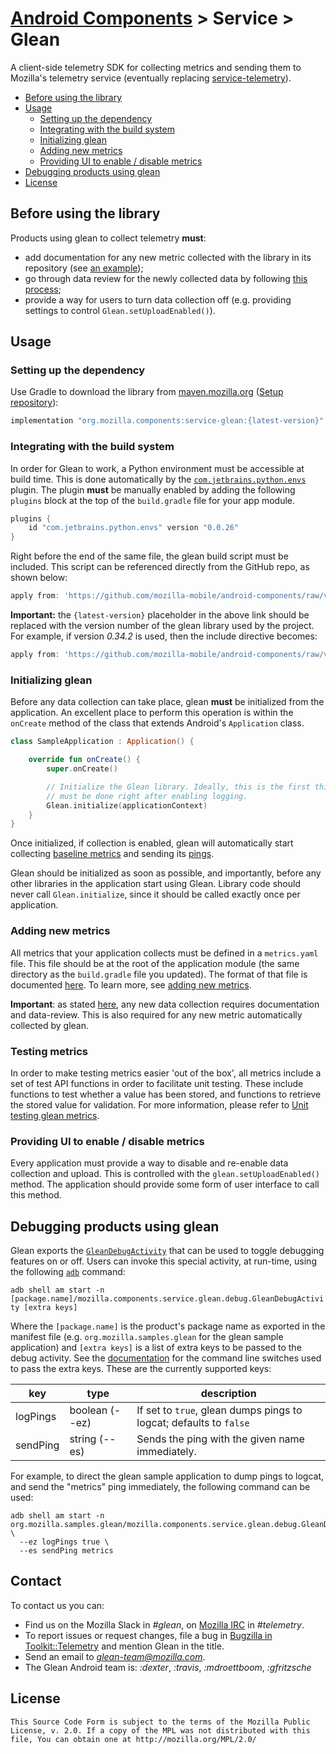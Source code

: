 # [Android Components](../../../README.md) > Service > Glean

A client-side telemetry SDK for collecting metrics and sending them to Mozilla's telemetry service
(eventually replacing [service-telemetry](../telemetry/README.md)).

- [Before using the library](#before-using-the-library)
- [Usage](#usage)
    - [Setting up the dependency](#setting-up-the-dependency)
    - [Integrating with the build system](#integrating-with-the-build-system)
    - [Initializing glean](#initializing-glean)
    - [Adding new metrics](#adding-new-metrics)
    - [Providing UI to enable / disable metrics](#providing-ui-to-enable--disable-metrics)
- [Debugging products using glean](#debugging-products-using-glean)
- [License](#license)

## Before using the library
Products using glean to collect telemetry **must**:

- add documentation for any new metric collected with the library in its repository (see [an example](https://github.com/mozilla-mobile/android-components/blob/df429df1a193516f796f2330863af384cce820bc/components/service/glean/docs/pings/pings.md));
- go through data review for the newly collected data by following [this process](https://wiki.mozilla.org/Firefox/Data_Collection);
- provide a way for users to turn data collection off (e.g. providing settings to control
  `Glean.setUploadEnabled()`).

## Usage

### Setting up the dependency

Use Gradle to download the library from [maven.mozilla.org](https://maven.mozilla.org/) 
([Setup repository](../../../README.md#maven-repository)):

```Groovy
implementation "org.mozilla.components:service-glean:{latest-version}"
```

### Integrating with the build system

In order for Glean to work, a Python environment must be accessible at build time. This is done
automatically by the [`com.jetbrains.python.envs`](https://github.com/JetBrains/gradle-python-envs/)
plugin. The plugin **must** be manually enabled by adding the following `plugins` block at the top
of the `build.gradle` file for your app module.

```Groovy
plugins {
    id "com.jetbrains.python.envs" version "0.0.26"
}
```

Right before the end of the same file, the glean build script must be included. This script can be
referenced directly from the GitHub repo, as shown below:

```Groovy
apply from: 'https://github.com/mozilla-mobile/android-components/raw/v{latest-version}/components/service/glean/scripts/sdk_generator.gradle'
```

**Important:** the `{latest-version}` placeholder in the above link should be replaced with the version
number of the glean library used by the project. For example, if version *0.34.2* is used, then the
include directive becomes:

```Groovy
apply from: 'https://github.com/mozilla-mobile/android-components/raw/v0.34.2/components/service/glean/scripts/sdk_generator.gradle'
```

### Initializing glean

Before any data collection can take place, glean **must** be initialized from the application. An
excellent place to perform this operation is within the `onCreate` method of the class that extends
Android's `Application` class.

```Kotlin
class SampleApplication : Application() {

    override fun onCreate() {
        super.onCreate()

        // Initialize the Glean library. Ideally, this is the first thing that
        // must be done right after enabling logging.
        Glean.initialize(applicationContext)
    }
}
```

Once initialized, if collection is enabled, glean will automatically start collecting [baseline metrics](metrics.yaml)
and sending its [pings](docs/pings/pings.md).

Glean should be initialized as soon as possible, and importantly, before any
other libraries in the application start using Glean. Library code should never
call `Glean.initialize`, since it should be called exactly once per application.

### Adding new metrics

All metrics that your application collects must be defined in a `metrics.yaml`
file. This file should be at the root of the application module (the same
directory as the `build.gradle` file you updated). The format of that file is
documented [here](https://mozilla.github.io/glean_parser/metrics-yaml.html).
To learn more, see [adding new metrics](docs/metrics/adding-new-metrics.md).

**Important**: as stated [here](#before-using-the-library), any new data collection requires
documentation and data-review. This is also required for any new metric automatically collected
by glean.

### Testing metrics

In order to make testing metrics easier 'out of the box', all metrics include a set of test API 
functions in order to facilitate unit testing.  These include functions to test whether a value has
been stored, and functions to retrieve the stored value for validation.  For more information, 
please refer to [Unit testing glean metrics](docs/metrics/testing-metrics.md).

### Providing UI to enable / disable metrics

Every application must provide a way to disable and re-enable data collection and upload. This is
controlled with the `glean.setUploadEnabled()` method. The application should
provide some form of user interface to call this method.

## Debugging products using glean
Glean exports the [`GleanDebugActivity`](src/main/java/mozilla/components/service/glean/debug/GleanDebugActivity.kt)
that can be used to toggle debugging features on or off. Users can invoke this special activity, at
run-time, using the following [`adb`](https://developer.android.com/studio/command-line/adb) command:

`adb shell am start -n [package.name]/mozilla.components.service.glean.debug.GleanDebugActivity [extra keys]`

Where the `[package.name]` is the product's package name as exported in the manifest file (e.g.
`org.mozilla.samples.glean` for the glean sample application) and `[extra keys]` is a list of
extra keys to be passed to the debug activity. See the [documentation](https://developer.android.com/studio/command-line/adb#IntentSpec)
for the command line switches used to pass the extra keys. These are the currently supported keys:

|key|type|description|
|---|----|-----------|
| logPings | boolean (--ez) | If set to `true`, glean dumps pings to logcat; defaults to `false` |
| sendPing | string (--es) | Sends the ping with the given name immediately. |

For example, to direct the glean sample application to dump pings to logcat, and send the "metrics" ping immediately, the following command can be used:

```
adb shell am start -n org.mozilla.samples.glean/mozilla.components.service.glean.debug.GleanDebugActivity \
  --ez logPings true \
  --es sendPing metrics
```

## Contact

To contact us you can:
- Find us on the Mozilla Slack in *#glean*, on [Mozilla IRC](https://wiki.mozilla.org/IRC) in *#telemetry*.
- To report issues or request changes, file a bug in [Bugzilla in Toolkit::Telemetry](https://bugzilla.mozilla.org/enter_bug.cgi?product=Toolkit&component=Telemetry&status_whiteboard=%5Btelemetry%3Amobilesdk%3Am%3F%5D) and mention Glean in the title.
- Send an email to *glean-team@mozilla.com*.
- The Glean Android team is: *:dexter*, *:travis*, *:mdroettboom*, *:gfritzsche*

## License

    This Source Code Form is subject to the terms of the Mozilla Public
    License, v. 2.0. If a copy of the MPL was not distributed with this
    file, You can obtain one at http://mozilla.org/MPL/2.0/
